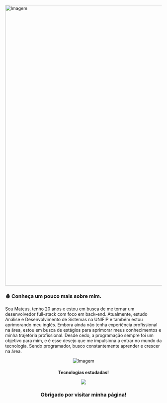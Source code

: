 <p align="left">
  <img align="center" src="https://i.pinimg.com/564x/ce/2a/cb/ce2acb332db9c9d1990ad149d8b68fb5.jpg" alt="Imagem" style="width: 900px; height: auto;">
</p>


### 🩸 Conheça um pouco mais sobre mim.

Sou Mateus, tenho 20 anos e estou em busca de me tornar um desenvolvedor full-stack com foco em back-end. Atualmente, estudo Análise e Desenvolvimento de Sistemas na UNIFIP e também estou aprimorando meu inglês. Embora ainda não tenha experiência profissional na área, estou em busca de estágios para aprimorar meus conhecimentos e minha trajetória profissional. Desde cedo, a programação sempre foi um objetivo para mim, e é esse desejo que me impulsiona a entrar no mundo da tecnologia. Sendo programador, busco constantemente aprender e crescer na área.

<p align="center">
  <img align="center" src="https://i.pinimg.com/originals/ff/b6/35/ffb635fd4dba314f2263c0ccc7f7dab3.gif" alt="Imagem">
</p>

<h4 align="center">Tecnologias estudadas!

<p align="center">
  <a href="https://skillicons.dev">
    <img src="https://skillicons.dev/icons?i=java,py,html,css" />
  </a>
</p>

<h4> </h4>

<h3 align="center"> Obrigado por visitar minha página!
